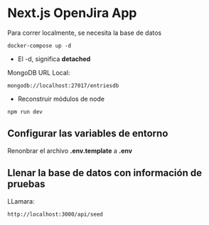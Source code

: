 # Next.js OpenJira App

Para correr localmente, se necesita la base de datos

```
docker-compose up -d
```

* El -d, significa __detached__

MongoDB URL Local:

```
mongodb://localhost:27017/entriesdb
```

* Reconstruir módulos de node

```
npm run dev
```

## Configurar las variables de entorno

Renonbrar el archivo __.env.template__ a __.env__

## Llenar la base de datos con información de pruebas

LLamara:

```
http://localhost:3000/api/seed
```
